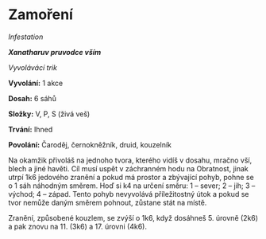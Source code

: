 # Zamoření

*Infestation*

***Xanatharuv pruvodce vším***

*Vyvolávácí trik*

**Vyvolání:** 1 akce

**Dosah:** 6 sáhů

**Složky:** V, P, S (živá veš)

**Trvání:** Ihned

**Povolání:** Čaroděj, černokněžník, druid, kouzelník

Na okamžik přivoláš na jednoho tvora, kterého vidíš v dosahu, mračno vší, blech a jiné havěti. Cíl musí uspět v záchranném hodu na Obratnost, jinak utrpí 1k6 jedového zranění a pokud má prostor a zbývající pohyb, pohne se o 1 sáh náhodným směrem. Hoď si k4 na určení směru: 1 – sever; 2 – jih; 3 – východ; 4 – západ. Tento pohyb nevyvolává příležitostný útok a pokud se tvor nemůže daným směrem pohnout, zůstane stát na místě.

Zranění, způsobené kouzlem, se zvýší o 1k6, když dosáhneš 5. úrovně (2k6) a pak znovu na 11. (3k6) a 17. úrovni (4k6).